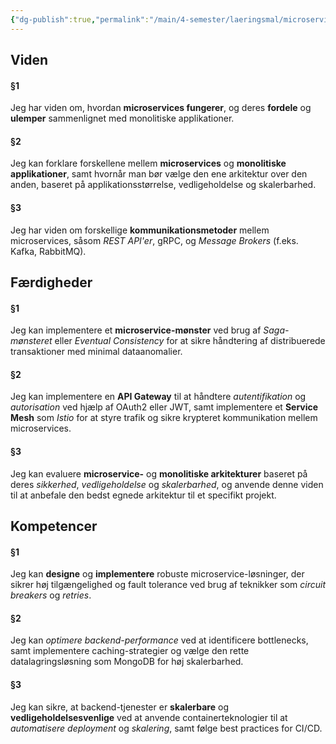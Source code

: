 ```yaml
---
{"dg-publish":true,"permalink":"/main/4-semester/laeringsmal/microservices/","title":"Microservices Læringmål","created":"2024-09-11T11:41:52.839+02:00"}
---
```



## Viden

#### §1
Jeg har viden om, hvordan **microservices fungerer**, og deres **fordele** og **ulemper** sammenlignet med monolitiske applikationer.
#### §2
Jeg kan forklare forskellene mellem **microservices** og **monolitiske applikationer**, samt hvornår man bør vælge den ene arkitektur over den anden, baseret på applikationsstørrelse, vedligeholdelse og skalerbarhed.
#### §3
Jeg har viden om forskellige **kommunikationsmetoder** mellem microservices, såsom *REST* *API'er*, gRPC, og *Message Brokers* (f.eks. Kafka, RabbitMQ).

## Færdigheder

#### §1 
Jeg kan implementere et **microservice-mønster** ved brug af *Saga-mønsteret* eller *Eventual Consistency* for at sikre håndtering af distribuerede transaktioner med minimal dataanomalier.
#### §2
Jeg kan implementere en **API Gateway** til at håndtere *autentifikation* og *autorisation* ved hjælp af OAuth2 eller JWT, samt implementere et **Service Mesh** som *Istio* for at styre trafik og sikre krypteret kommunikation mellem microservices.
#### §3 
Jeg kan evaluere **microservice-** og **monolitiske arkitekturer** baseret på deres *sikkerhed*, *vedligeholdelse* og *skalerbarhed*, og anvende denne viden til at anbefale den bedst egnede arkitektur til et specifikt projekt.

## Kompetencer

#### §1 
Jeg kan **designe** og **implementere** robuste microservice-løsninger, der sikrer høj tilgængelighed og fault tolerance ved brug af teknikker som *circuit breakers* og *retries*.
#### §2
Jeg kan *optimere backend-performance* ved at identificere bottlenecks, samt implementere caching-strategier og vælge den rette datalagringsløsning som MongoDB for høj skalerbarhed. 
#### §3
Jeg kan sikre, at backend-tjenester er **skalerbare** og **vedligeholdelsesvenlige** ved at anvende containerteknologier til at *automatisere deployment* og *skalering*, samt følge best practices for CI/CD.